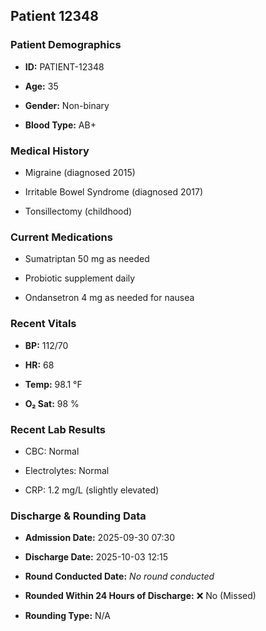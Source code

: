 ## **Patient 12348**

### **Patient Demographics**

* **ID:** PATIENT-12348

* **Age:** 35

* **Gender:** Non-binary

* **Blood Type:** AB+

### **Medical History**

* Migraine (diagnosed 2015\)

* Irritable Bowel Syndrome (diagnosed 2017\)

* Tonsillectomy (childhood)

### **Current Medications**

* Sumatriptan 50 mg as needed

* Probiotic supplement daily

* Ondansetron 4 mg as needed for nausea

### **Recent Vitals**

* **BP:** 112/70

* **HR:** 68

* **Temp:** 98.1 °F

* **O₂ Sat:** 98 %

### **Recent Lab Results**

* CBC: Normal

* Electrolytes: Normal

* CRP: 1.2 mg/L (slightly elevated)

### **Discharge & Rounding Data**

* **Admission Date:** 2025-09-30 07:30

* **Discharge Date:** 2025-10-03 12:15

* **Round Conducted Date:** *No round conducted*

* **Rounded Within 24 Hours of Discharge:** ❌ No (Missed)

* **Rounding Type:** N/A